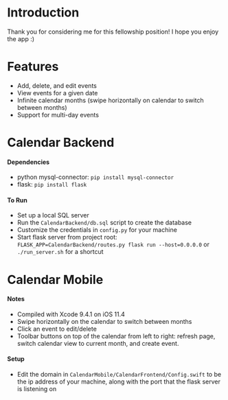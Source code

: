 # Introduction

Thank you for considering me for this fellowship position! I hope you enjoy the app :)

# Features

* Add, delete, and edit events
* View events for a given date
* Infinite calendar months (swipe horizontally on calendar to switch between months)
* Support for multi-day events

# Calendar Backend

#### Dependencies

* python mysql-connector: `pip install mysql-connector`
* flask: `pip install flask`

#### To Run

* Set up a local SQL server
* Run the `CalendarBackend/db.sql` script to create the database
* Customize the credentials in `config.py` for your machine
* Start flask server from project root: `FLASK_APP=CalendarBackend/routes.py flask run --host=0.0.0.0` or `./run_server.sh` for a shortcut


# Calendar Mobile

#### Notes

* Compiled with Xcode 9.4.1 on iOS 11.4
* Swipe horizontally on the calendar to switch between months
* Click an event to edit/delete
* Toolbar buttons on top of the calendar from left to right: refresh page, switch calendar view to current month, and create event.

#### Setup

* Edit the domain in `CalendarMobile/CalendarFrontend/Config.swift` to be the ip address of your machine,
along with the port that the flask server is listening on
